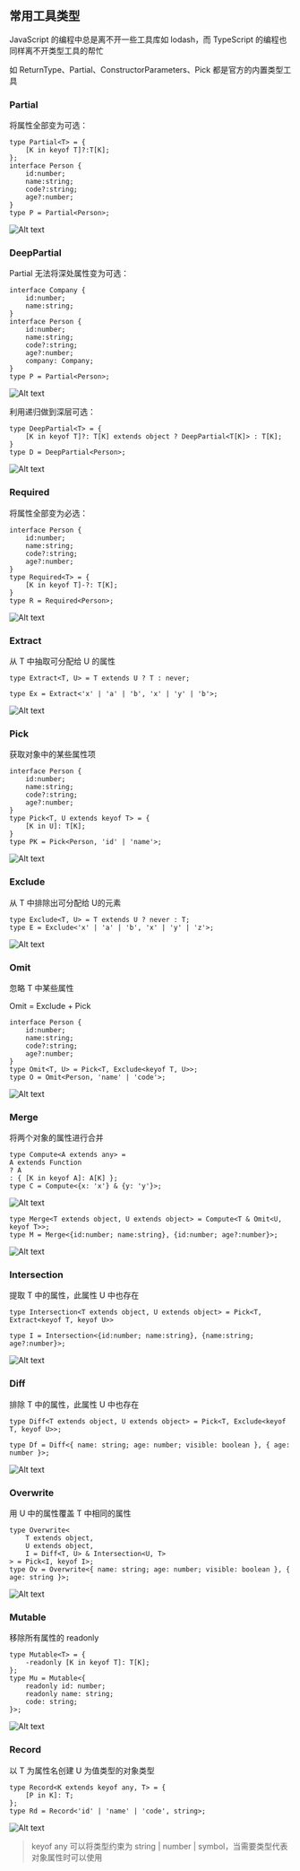 ## 常用工具类型

JavaScript 的编程中总是离不开一些工具库如 lodash，而 TypeScript 的编程也同样离不开类型工具的帮忙

如 ReturnType、Partial、ConstructorParameters、Pick 都是官方的内置类型工具

### Partial

将属性全部变为可选：

    type Partial<T> = {
        [K in keyof T]?:T[K];
    };
    interface Person {
        id:number;
        name:string;
        code?:string;
        age?:number;
    }
    type P = Partial<Person>;

![Alt text](imgs/17-01.png)

### DeepPartial

Partial 无法将深处属性变为可选：

    interface Company {
        id:number;
        name:string;
    }
    interface Person {
        id:number;
        name:string;
        code?:string;
        age?:number;
        company: Company;
    }
    type P = Partial<Person>;

![Alt text](imgs/17-02.png)

利用递归做到深层可选：

    type DeepPartial<T> = {
        [K in keyof T]?: T[K] extends object ? DeepPartial<T[K]> : T[K];
    }
    type D = DeepPartial<Person>;

![Alt text](imgs/17-03.png)

### Required

将属性全部变为必选：

    interface Person {
        id:number;
        name:string;
        code?:string;
        age?:number;
    }
    type Required<T> = {
        [K in keyof T]-?: T[K];
    }
    type R = Required<Person>;

![Alt text](imgs/17-04.png)

### Extract

从 T 中抽取可分配给 U 的属性

    type Extract<T, U> = T extends U ? T : never;

    type Ex = Extract<'x' | 'a' | 'b', 'x' | 'y' | 'b'>;

![Alt text](imgs/17-10.png)

### Pick

获取对象中的某些属性项

    interface Person {
        id:number;
        name:string;
        code?:string;
        age?:number;
    }
    type Pick<T, U extends keyof T> = {
        [K in U]: T[K];
    }
    type PK = Pick<Person, 'id' | 'name'>;

![Alt text](imgs/17-05.png)

### Exclude

从 T 中排除出可分配给 U的元素

    type Exclude<T, U> = T extends U ? never : T;
    type E = Exclude<'x' | 'a' | 'b', 'x' | 'y' | 'z'>;

![Alt text](imgs/17-06.png)

### Omit

忽略 T 中某些属性

Omit = Exclude + Pick

    interface Person {
        id:number;
        name:string;
        code?:string;
        age?:number;
    }
    type Omit<T, U> = Pick<T, Exclude<keyof T, U>>;
    type O = Omit<Person, 'name' | 'code'>;

![Alt text](imgs/17-07.png)

### Merge

将两个对象的属性进行合并

    type Compute<A extends any> =
    A extends Function
    ? A
    : { [K in keyof A]: A[K] };
    type C = Compute<{x: 'x'} & {y: 'y'}>;

![Alt text](imgs/17-08.png)

    type Merge<T extends object, U extends object> = Compute<T & Omit<U, keyof T>>;
    type M = Merge<{id:number; name:string}, {id:number; age?:number}>;

![Alt text](imgs/17-09.png)

### Intersection

提取 T 中的属性，此属性 U 中也存在

    type Intersection<T extends object, U extends object> = Pick<T, Extract<keyof T, keyof U>>
    
    type I = Intersection<{id:number; name:string}, {name:string; age?:number}>;

![Alt text](imgs/17-11.png)

### Diff

排除 T 中的属性，此属性 U 中也存在

    type Diff<T extends object, U extends object> = Pick<T, Exclude<keyof T, keyof U>>;

    type Df = Diff<{ name: string; age: number; visible: boolean }, { age: number }>;

![Alt text](imgs/17-12.png)

### Overwrite

用 U 中的属性覆盖 T 中相同的属性

    type Overwrite<
        T extends object, 
        U extends object,
        I = Diff<T, U> & Intersection<U, T>
    > = Pick<I, keyof I>;
    type Ov = Overwrite<{ name: string; age: number; visible: boolean }, { age: string }>;

![Alt text](imgs/17-13.png)

### Mutable

移除所有属性的 readonly

    type Mutable<T> = {
        -readonly [K in keyof T]: T[K];
    };
    type Mu = Mutable<{
        readonly id: number;
        readonly name: string;
        code: string;
    }>;

![Alt text](imgs/17-14.png)

### Record

以 T 为属性名创建 U 为值类型的对象类型

    type Record<K extends keyof any, T> = {
        [P in K]: T;
    };
    type Rd = Record<'id' | 'name' | 'code', string>; 

![Alt text](imgs/17-15.png)

> keyof any 可以将类型约束为 string | number | symbol，当需要类型代表对象属性时可以使用